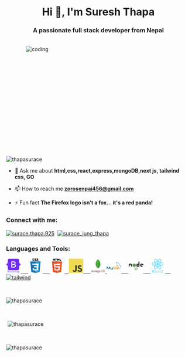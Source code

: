 <h1 align="center">Hi 👋, I'm Suresh Thapa</h1>
<h3 align="center">A passionate full stack developer from Nepal</h3><br />
<img align="right" alt="coding" src="https://c4.wallpaperflare.com/wallpaper/676/293/313/programmer-wallpaper-preview.jpg" width="450" height="300" />

<p align="left"> <img src="https://komarev.com/ghpvc/?username=thapasurace&label=Profile%20views&color=0e75b6&style=flat" alt="thapasurace" /> </p>

- 💬 Ask me about **html,css,react,express,mongoDB,next js, tailwind css, GO**

- 📫 How to reach me **zorosenpai456@gmail.com**

- ⚡ Fun fact **The Firefox logo isn't a fox… it's a red panda!**<br>

<h3 align="left">Connect with me:</h3>
<p align="left">
<a href="https://fb.com/surace.thapa.925" target="blank"><img align="center" src="https://raw.githubusercontent.com/rahuldkjain/github-profile-readme-generator/master/src/images/icons/Social/facebook.svg" alt="surace.thapa.925" height="30" width="40" /></a>&nbsp 
<a href="https://instagram.com/surace_jung_thapa" target="blank"><img align="center" src="https://raw.githubusercontent.com/rahuldkjain/github-profile-readme-generator/master/src/images/icons/Social/instagram.svg" alt="surace_jung_thapa" height="30" width="40" /></a>
</p>

<h3 align="left">Languages and Tools:</h3>
<p align="left"> <a href="https://getbootstrap.com" target="_blank" rel="noreferrer"> <img src="https://raw.githubusercontent.com/devicons/devicon/master/icons/bootstrap/bootstrap-plain-wordmark.svg" alt="bootstrap" width="40" height="40"/> </a> <a href="https://www.w3schools.com/css/" target="_blank" rel="noreferrer">  &nbsp &nbsp 
 <img src="https://raw.githubusercontent.com/devicons/devicon/master/icons/css3/css3-original-wordmark.svg" alt="css3" width="40" height="40"/> </a> <a href="https://expressjs.com" target="_blank" rel="noreferrer"> &nbsp &nbsp 
<img src="https://raw.githubusercontent.com/devicons/devicon/master/icons/html5/html5-original-wordmark.svg" alt="html5" width="40" height="40"/> </a> <a href="https://developer.mozilla.org/en-US/docs/Web/JavaScript" target="_blank" rel="noreferrer">&nbsp  
<img src="https://raw.githubusercontent.com/devicons/devicon/master/icons/javascript/javascript-original.svg" alt="javascript" width="40" height="40"/> </a> <a href="https://www.mongodb.com/" target="_blank" rel="noreferrer">&nbsp  &nbsp 
<img src="https://raw.githubusercontent.com/devicons/devicon/master/icons/mongodb/mongodb-original-wordmark.svg" alt="mongodb" width="40" height="40"/> </a> <a href="https://www.mysql.com/" target="_blank" rel="noreferrer"> <img src="https://raw.githubusercontent.com/devicons/devicon/master/icons/mysql/mysql-original-wordmark.svg" alt="mysql" width="40" height="40"/> </a> <a href="https://nodejs.org" target="_blank" rel="noreferrer">&nbsp  &nbsp 
<img src="https://raw.githubusercontent.com/devicons/devicon/master/icons/nodejs/nodejs-original-wordmark.svg" alt="nodejs" width="40" height="40"/> </a> <a href="https://reactjs.org/" target="_blank" rel="noreferrer">&nbsp  &nbsp 
  <img src="https://raw.githubusercontent.com/devicons/devicon/master/icons/react/react-original-wordmark.svg" alt="react" width="40" height="40"/> </a> <a href="https://tailwindcss.com/" target="_blank" rel="noreferrer">&nbsp  &nbsp 
<img src="https://www.vectorlogo.zone/logos/tailwindcss/tailwindcss-icon.svg" alt="tailwind" width="40" height="40"/> </a> </p><br />

<p><img  align="center" src="https://github-readme-stats.vercel.app/api/top-langs?username=thapasurace&show_icons=true&locale=en&layout=compact" alt="thapasurace" /></p><br>

<p>&nbsp;<img  align="center" src="https://github-readme-stats.vercel.app/api?username=thapasurace&show_icons=true&locale=en" alt="thapasurace" /></p> <br>

<p><img align="center" src="https://github-readme-streak-stats.herokuapp.com/?user=thapasurace&" alt="thapasurace" /></p>

